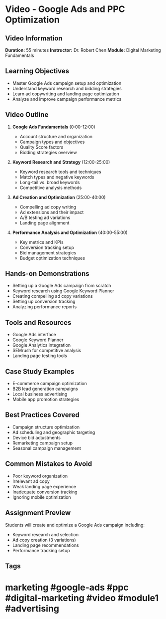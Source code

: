 # Video - Google Ads and PPC Optimization

## Video Information

**Duration:** 55 minutes
**Instructor:** Dr. Robert Chen
**Module:** Digital Marketing Fundamentals

## Learning Objectives

- Master Google Ads campaign setup and optimization
- Understand keyword research and bidding strategies
- Learn ad copywriting and landing page optimization
- Analyze and improve campaign performance metrics

## Video Outline

1. **Google Ads Fundamentals** (0:00-12:00)
   - Account structure and organization
   - Campaign types and objectives
   - Quality Score factors
   - Bidding strategies overview

2. **Keyword Research and Strategy** (12:00-25:00)
   - Keyword research tools and techniques
   - Match types and negative keywords
   - Long-tail vs. broad keywords
   - Competitive analysis methods

3. **Ad Creation and Optimization** (25:00-40:00)
   - Compelling ad copy writing
   - Ad extensions and their impact
   - A/B testing ad variations
   - Landing page alignment

4. **Performance Analysis and Optimization** (40:00-55:00)
   - Key metrics and KPIs
   - Conversion tracking setup
   - Bid management strategies
   - Budget optimization techniques

## Hands-on Demonstrations

- Setting up a Google Ads campaign from scratch
- Keyword research using Google Keyword Planner
- Creating compelling ad copy variations
- Setting up conversion tracking
- Analyzing performance reports

## Tools and Resources

- Google Ads interface
- Google Keyword Planner
- Google Analytics integration
- SEMrush for competitive analysis
- Landing page testing tools

## Case Study Examples

- E-commerce campaign optimization
- B2B lead generation campaigns
- Local business advertising
- Mobile app promotion strategies

## Best Practices Covered

- Campaign structure optimization
- Ad scheduling and geographic targeting
- Device bid adjustments
- Remarketing campaign setup
- Seasonal campaign management

## Common Mistakes to Avoid

- Poor keyword organization
- Irrelevant ad copy
- Weak landing page experience
- Inadequate conversion tracking
- Ignoring mobile optimization

## Assignment Preview

Students will create and optimize a Google Ads campaign including:

- Keyword research and selection
- Ad copy creation (3 variations)
- Landing page recommendations
- Performance tracking setup

## Tags

# marketing #google-ads #ppc #digital-marketing #video #module1 #advertising
